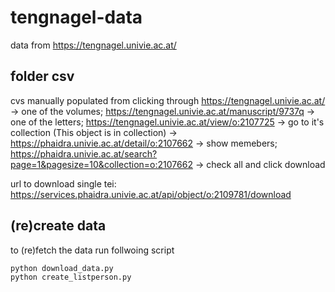 # tengnagel-data
data from https://tengnagel.univie.ac.at/

## folder csv

cvs manually populated from clicking through
https://tengnagel.univie.ac.at/ -> one of the volumes; https://tengnagel.univie.ac.at/manuscript/9737q -> one of the letters; https://tengnagel.univie.ac.at/view/o:2107725 -> go to it's collection (This object is in collection) -> https://phaidra.univie.ac.at/detail/o:2107662 -> show memebers; https://phaidra.univie.ac.at/search?page=1&pagesize=10&collection=o:2107662 -> check all and click download

url to download single tei: https://services.phaidra.univie.ac.at/api/object/o:2109781/download

## (re)create data

to (re)fetch the data run follwoing script
```bash
python download_data.py
python create_listperson.py
```

